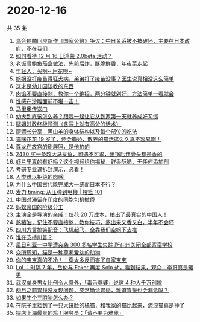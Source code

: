 # 2020-12-16

共 35 条

<!-- BEGIN ZHIHUVIDEO -->
<!-- 最后更新时间 Wed Dec 16 2020 21:09:25 GMT+0800 (CST) -->
1. [乌合麒麟回应新作《国家公祭》争议：中日关系被不被破坏，主要在日本政府，不在我们](https://www.zhihu.com/zvideo/1321820582329798656)
1. [如何看待 12 月 16 日鸿蒙 2.0beta 活动？](https://www.zhihu.com/zvideo/1322532883173433344)
1. [老饭骨鲍鱼茄盒做法，先煎后炸，酥脆鲜香，年夜菜走起](https://www.zhihu.com/zvideo/1322188176518041600)
1. [年轻人，买啊~ 用花呗~](https://www.zhihu.com/zvideo/1322476552668200960)
1. [姐姐没打疫苗得狂犬病，弟弟打了疫苗没事？医生说真相没这么简单](https://www.zhihu.com/zvideo/1322276660104572928)
1. [这才是幼儿园该教的东西](https://www.zhihu.com/zvideo/1322554655919407104)
1. [肉馅不要直接剁，教你一个绝招，两分钟就剁好，方法简单一看就会](https://www.zhihu.com/zvideo/1322555731573551104)
1. [性感在沙雕面前不堪一击！](https://www.zhihu.com/zvideo/1322165237861273600)
1. [马里奥传送门](https://www.zhihu.com/zvideo/1322583657153478656)
1. [幼犬到底该怎么养？跟我一起让它从到家第一天就养成好习惯](https://www.zhihu.com/zvideo/1321457342123053056)
1. [腿姐时政终极预测（含写上就有高分的话术）](https://www.zhihu.com/zvideo/1322557664350547968)
1. [厨师长分享：黑山羊的身体结构以及每个部位的吃法](https://www.zhihu.com/zvideo/1322539320126312448)
1. [猫咪花花 19 岁了，还会撒娇，散养的猫活这么久真不容易啊！](https://www.zhihu.com/zvideo/1322143827549736960)
1. [尊龙在故宫的刷屏照，是他拍的](https://www.zhihu.com/zvideo/1321921622736441344)
1. [2430 买一条超大马友鱼，可遇不可求，出锅后连骨头都是香的](https://www.zhihu.com/zvideo/1322024370189828096)
1. [虾片里真的有虾吗？这个视频给你揭秘，鲜香酥脆，无任何添加剂](https://www.zhihu.com/zvideo/1320874789674450944)
1. [考研专业课拆封演示，必看！](https://www.zhihu.com/zvideo/1320664344884350976)
1. [人类难以拒绝的肉感!](https://www.zhihu.com/zvideo/1322197133614039040)
1. [为什么中国古代能完成大一统而日本不行？](https://www.zhihu.com/zvideo/1321887085674643456)
1. [发力 timing: 从压弹到甩鞭 | 投篮 101](https://www.zhihu.com/zvideo/1322141847188602880)
1. [中国对滞留在印度的同胞包机撤侨](https://www.zhihu.com/zvideo/1322246281603731456)
1. [蚂蚁帝国的阶级分工](https://www.zhihu.com/zvideo/1322300322627375104)
1. [主演全是导演的亲戚！仅花 20 万成本，拍出了最真实的中国人！](https://www.zhihu.com/zvideo/1322239342593982464)
1. [熬猪油，记住不要直接熬，教你技巧，熬出来又香又白，半年不会坏](https://www.zhihu.com/zvideo/1322192650842091520)
1. [四川方言搞笑配音：飞机起飞，全靠我们空姐下去推](https://www.zhihu.com/zvideo/1321845598920945664)
1. [谁在支持川普？](https://www.zhihu.com/zvideo/1322328739301679104)
1. [尼日利亚一中学遭突袭 300 多名学生失踪 所在州关闭全部寄宿学校](https://www.zhihu.com/zvideo/1321741555493650432)
1. [众所周知，猫是一种尊老爱幼的动物](https://www.zhihu.com/zvideo/1321803804577386496)
1. [你的宝宝真的不冷！！穿太多反而害了自家宝宝](https://www.zhihu.com/zvideo/1321771718756052992)
1. [LoL：时隔 7 年，岳伦与 Faker 再度 Solo 劫，看到结果，观众：李哥真是暖男](https://www.zhihu.com/zvideo/1321877554849083392)
1. [武汉单身男女比例令人意外，「毒舌婆婆」说这 4 种人千万别嫁](https://www.zhihu.com/zvideo/1321948600293421056)
1. [两月之前胃镜没发现问题，突然确诊胃癌，难道胃镜也会漏诊吗？](https://www.zhihu.com/zvideo/1321903876711227392)
1. [如果生个三胞胎怎么办？](https://www.zhihu.com/zvideo/1321861281591410688)
1. [在院子里捡到了一只大饼脸的橘猫，和我家的猫比起来，流浪猫真是神了](https://www.zhihu.com/zvideo/1321890483547979776)
1. [探店上海最贵的鸡！服务员：「请不要为难我」](https://www.zhihu.com/zvideo/1320783922339246080)
<!-- END ZHIHUVIDEO -->
